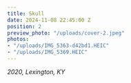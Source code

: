 ```yaml
---
title: Skull
date: 2024-11-08 22:45:00 Z
position: 2
preview_photo: "/uploads/cover-2.jpeg"
photos:
- "/uploads/IMG_5363-d42bd1.HEIC"
- "/uploads/IMG_5369.HEIC"
---
```


*2020, Lexington, KY*